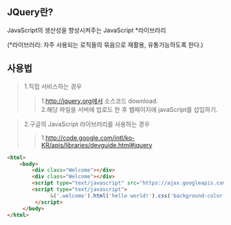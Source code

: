 ## JQuery란?

JavaScript의 생산성을 향상시켜주는 JavaScript *라이브러리

(*라이브러리: 자주 사용되는 로직들의 묶음으로 재활용, 유통가능하도록 한다.)


## 사용법
> 1.직접 서비스하는 경우
>>1.http://jquery.org에서 소스코드 download.  
>>2.해당 파일을 서버에 업로드 한 후 웹페이지에 javaScript를 삽입하기.

> 2.구글의 JavaScript 라이브러리를 사용하는 경우
>>1.http://code.google.com/intl/ko-KR/apis/libraries/devguide.html#jquery
```html
<html>
    <body>
        <div class="Welcome"></div>
        <div class="Welcome"></div>
        <script type="text/javascript" src="https://ajax.googleapis.com/ajax/libs/jquery/1.6.2/jquery.min.js"></script>
        <script type="text/javascript"> 
              &('.welcome').html('hello world!').css('background-color', 'yellow');
         </script>
     </body>
</html>
```
